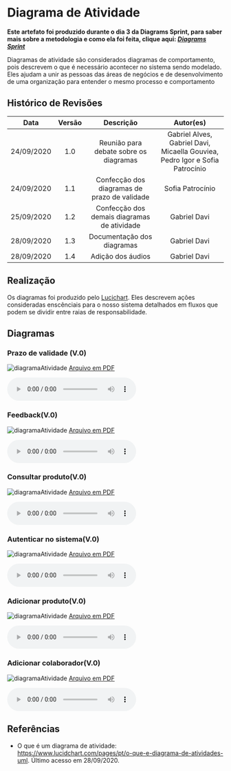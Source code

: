 # Diagrama de Atividade
**Este artefato foi produzido durante o dia 3 da Diagrams Sprint, para saber mais sobre a metodologia e como ela foi feita, clique aqui: _[Diagrams Sprint](Modeling/Diagrams/Diagrams.md)_**

Diagramas de atividade são considerados diagramas de comportamento, pois descrevem o que é necessário acontecer no sistema sendo modelado. Eles ajudam a unir as pessoas das áreas de negócios e de desenvolvimento de uma organização para entender o mesmo processo e comportamento

## Histórico de Revisões
| Data | Versão | Descrição | Autor(es) |
|:----:|:------:|:---------:|:---------:|
| 24/09/2020 | 1.0 | Reunião para debate sobre os diagramas | Gabriel Alves, Gabriel Davi, Micaella Gouviea, Pedro Igor e Sofia Patrocínio |
| 24/09/2020 | 1.1 | Confecção dos diagramas de prazo de validade | Sofia Patrocínio|
| 25/09/2020 | 1.2 | Confecção dos demais diagramas de atividade | Gabriel Davi|
| 28/09/2020 | 1.3 | Documentação dos diagramas | Gabriel Davi|
| 28/09/2020 | 1.4 | Adição dos áudios | Gabriel Davi|

## Realização
Os diagramas foi produzido pelo [Lucichart](https://www.lucidchart.com/). Eles descrevem ações consideradas enscênciais para o nosso sistema detalhados em fluxos que podem se dividir entre raias de responsabilidade. 
## Diagramas

### Prazo de validade (V.0)
![diagramaAtividade](../../assets/diagramas/atividade/Diagrama_atividade_PrazoValidade.png)
<a href="https://unbarqdsw.github.io/2020.1_G12_Stock/assets/pdf/diagramas/atividade/Diagrama_atividade_prazoValidade.pdf">Arquivo em PDF</a>


<audio controls>
  <source src="https://unbarqdsw.github.io/2020.1_G12_Stock/assets/audios/diagramas/atividades/atividades_prazoValidade.m4a" type="audio/mpeg">
</audio>

### Feedback(V.0)
![diagramaAtividade](../../assets/diagramas/atividade/Diagrama_atividade_feedback.png)
<a href="https://unbarqdsw.github.io/2020.1_G12_Stock/assets/pdf/diagramas/atividade/Diagrama_atividade_feedback.pdf">Arquivo em PDF</a>


<audio controls>
  <source src="https://unbarqdsw.github.io/2020.1_G12_Stock/assets/audios/diagramas/atividades/atividades_feedback.m4a" type="audio/mpeg">
</audio>

### Consultar produto(V.0)
![diagramaAtividade](../../assets/diagramas/atividade/Diagrama_atividade_consultarProduto.png)
<a href="https://unbarqdsw.github.io/2020.1_G12_Stock/assets/pdf/diagramas/atividade/Diagrama_atividade_consultarProduto.pdf">Arquivo em PDF</a>


<audio controls>
  <source src="https://unbarqdsw.github.io/2020.1_G12_Stock/assets/audios/diagramas/atividades/atividades_buscarProdutos.m4a" type="audio/mpeg">
</audio>

### Autenticar no sistema(V.0)
![diagramaAtividade](../../assets/diagramas/atividade/Diagrama_atividade_autenticacao.png)
<a href="https://unbarqdsw.github.io/2020.1_G12_Stock/assets/pdf/diagramas/atividade/Diagrama_atividade_autenticacao.pdf">Arquivo em PDF</a>


<audio controls>
  <source src="https://unbarqdsw.github.io/2020.1_G12_Stock/assets/audios/diagramas/atividades/atividades_autenticacao.m4a" type="audio/mpeg">
</audio>

### Adicionar produto(V.0)
![diagramaAtividade](../../assets/diagramas/atividade/Diagrama_atividade_addProduto.png)
<a href="https://unbarqdsw.github.io/2020.1_G12_Stock/assets/pdf/diagramas/atividade/Diagrama_atividade_addProduto.pdf">Arquivo em PDF</a>


<audio controls>
  <source src="https://unbarqdsw.github.io/2020.1_G12_Stock/assets/audios/diagramas/atividades/atividades_addProduto.m4a" type="audio/mpeg">
</audio>

### Adicionar colaborador(V.0)
![diagramaAtividade](../../assets/diagramas/atividade/Diagrama_atividade_addColaboradores.png)
<a href="https://unbarqdsw.github.io/2020.1_G12_Stock/assets/pdf/diagramas/atividade/Diagrama_atividade_addColaborador.pdf">Arquivo em PDF</a>


<audio controls>
  <source src="https://unbarqdsw.github.io/2020.1_G12_Stock/assets/audios/diagramas/atividades/Atividades_addColaborador.m4a" type="audio/mpeg">
</audio>

## Referências
* O que é um diagrama de atividade: <https://www.lucidchart.com/pages/pt/o-que-e-diagrama-de-atividades-uml>. Último acesso em 28/09/2020.
